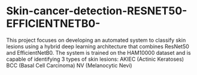 # Skin-cancer-detection-RESNET50-EFFICIENTNETB0-
This project focuses on developing an automated system to classify skin lesions using a hybrid deep learning architecture that combines ResNet50 and EfficientNetB0. The system is trained on the HAM10000 dataset and is capable of identifying 3 types of skin lesions:  AKIEC (Actinic Keratoses)  BCC (Basal Cell Carcinoma)  NV (Melanocytic Nevi) 
